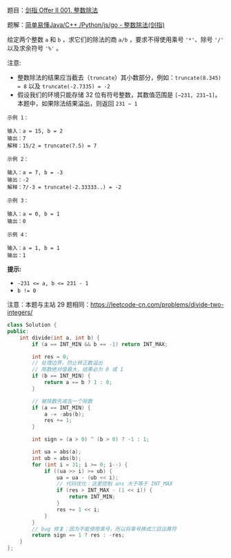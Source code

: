 题目：[剑指 Offer II 001. 整数除法](https://leetcode.cn/problems/xoh6Oh/)

题解：[简单易懂Java/C++ /Python/js/go - 整数除法(剑指)](https://leetcode.cn/problems/xoh6Oh/solution/jian-dan-yi-dong-javac-pythonjs-zheng-sh-e8r6/)

给定两个整数 `a` 和 `b` ，求它们的除法的商 `a/b` ，要求不得使用乘号 `'*'`、除号 `'/'` 以及求余符号 `'%'` 。

注意:

- 整数除法的结果应当截去（`truncate`）其小数部分，例如：`truncate(8.345) = 8` 以及 `truncate(-2.7335) = -2`
- 假设我们的环境只能存储 32 位有符号整数，其数值范围是 `[−231, 231−1]`。本题中，如果除法结果溢出，则返回 `231 − 1`

```
示例 1：

输入：a = 15, b = 2
输出：7
解释：15/2 = truncate(7.5) = 7

示例 2：

输入：a = 7, b = -3
输出：-2
解释：7/-3 = truncate(-2.33333..) = -2

示例 3：

输入：a = 0, b = 1
输出：0

示例 4：

输入：a = 1, b = 1
输出：1
```

**提示:**

- `-231 <= a, b <= 231 - 1`
- `b != 0`

注意：本题与主站 29 题相同：https://leetcode-cn.com/problems/divide-two-integers/



```c++
class Solution {
public:
    int divide(int a, int b) {
        if (a == INT_MIN && b == -1) return INT_MAX;

        int res = 0;
        // 处理边界，防止转正数溢出
        // 除数绝对值最大，结果必为 0 或 1
        if (b == INT_MIN) {
            return a == b ? 1 : 0;
        }

        // 被除数先减去一个除数
        if (a == INT_MIN) {
            a -= -abs(b);
            res += 1;
        }

        int sign = (a > 0) ^ (b > 0) ? -1 : 1;

        int ua = abs(a);
        int ub = abs(b);
        for (int i = 31; i >= 0; i--) {
            if ((ua >> i) >= ub) {
                ua = ua - (ub << i);
                // 代码优化：这里控制 ans 大于等于 INT_MAX
                if (res > INT_MAX - (1 << i)) {
                    return INT_MIN;
                }
                res += 1 << i;
            }
        }
        // bug 修复：因为不能使用乘号，所以将乘号换成三目运算符
        return sign == 1 ? res : -res;
    }
};
```

